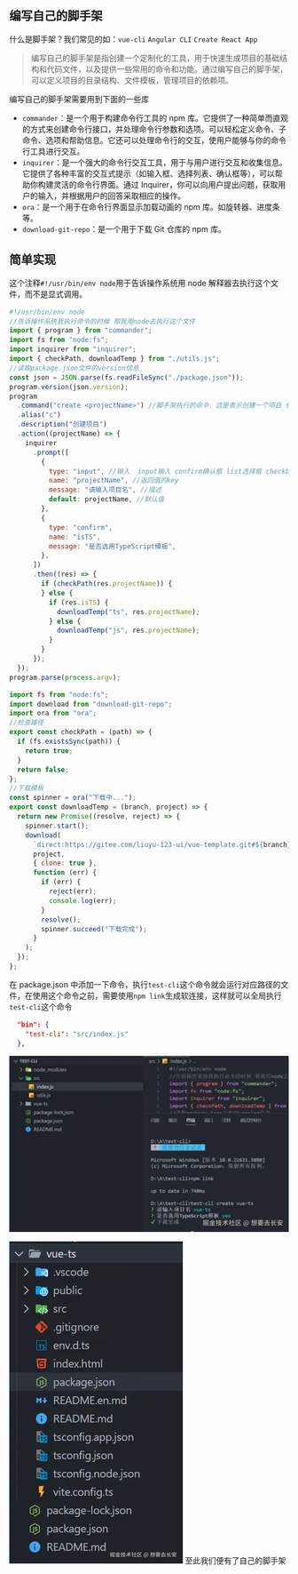 ## 编写自己的脚手架

什么是脚手架？我们常见的如：`vue-cli` `Angular CLI` `Create React App`

> 编写自己的脚手架是指创建一个定制化的工具，用于快速生成项目的基础结构和代码文件，以及提供一些常用的命令和功能。通过编写自己的脚手架，可以定义项目的目录结构、文件模板，管理项目的依赖项。

编写自己的脚手架需要用到下面的一些库

- `commander`：是一个用于构建命令行工具的 npm 库。它提供了一种简单而直观的方式来创建命令行接口，并处理命令行参数和选项。可以轻松定义命令、子命令、选项和帮助信息。它还可以处理命令行的交互，使用户能够与你的命令行工具进行交互。
- `inquirer`：是一个强大的命令行交互工具，用于与用户进行交互和收集信息。它提供了各种丰富的交互式提示（如输入框、选择列表、确认框等），可以帮助你构建灵活的命令行界面。通过 Inquirer，你可以向用户提出问题，获取用户的输入，并根据用户的回答采取相应的操作。
- `ora`：是一个用于在命令行界面显示加载动画的 npm 库。如旋转器、进度条等。
- `download-git-repo`：是一个用于下载 Git 仓库的 npm 库。

## 简单实现

这个注释`#!/usr/bin/env node`用于告诉操作系统用 node 解释器去执行这个文件，而不是显式调用。

```index.js
#!/usr/bin/env node
//告诉操作系统我执行命令的时候 帮我用node去执行这个文件
import { program } from "commander";
import fs from "node:fs";
import inquirer from "inquirer";
import { checkPath, downloadTemp } from "./utils.js";
//读取package.json文件的version信息
const json = JSON.parse(fs.readFileSync("./package.json"));
program.version(json.version);
program
  .command("create <projectName>") //脚手架执行的命令，这里表示创建一个项目 例如: test-cli create vue-js
  .alias("c")
  .description("创建项目")
  .action((projectName) => {
    inquirer
      .prompt([
        {
          type: "input", //输入  input输入 confirm确认框 list选择框 checkbox多选框
          name: "projectName", //返回值的key
          message: "请输入项目名", //描述
          default: projectName, //默认值
        },
        {
          type: "confirm",
          name: "isTS",
          message: "是否选用TypeScript模板",
        },
      ])
      .then((res) => {
        if (checkPath(res.projectName)) {
        } else {
          if (res.isTS) {
            downloadTemp("ts", res.projectName);
          } else {
            downloadTemp("js", res.projectName);
          }
        }
      });
  });
program.parse(process.argv);
```

```utils.js
import fs from "node:fs";
import download from "download-git-repo";
import ora from "ora";
//检查路径
export const checkPath = (path) => {
  if (fs.existsSync(path)) {
    return true;
  }
  return false;
};
//下载模板
const spinner = ora("下载中...");
export const downloadTemp = (branch, project) => {
  return new Promise((resolve, reject) => {
    spinner.start();
    download(
      `direct:https://gitee.com/liuyu-123-ui/vue-template.git#${branch}`,
      project,
      { clone: true },
      function (err) {
        if (err) {
          reject(err);
          console.log(err);
        }
        resolve();
        spinner.succeed("下载完成");
      }
    );
  });
};
```

在 package.json 中添加一下命令，执行`test-cli`这个命令就会运行对应路径的文件，在使用这个命令之前，需要使用`npm link`生成软连接，这样就可以全局执行`test-cli`这个命令

```package.json
  "bin": {
    "test-cli": "src/index.js"
  },
```

![image.png](../../public/node/cli1.webp)

![image.png](../../public/node/cli2.webp)
至此我们便有了自己的脚手架
